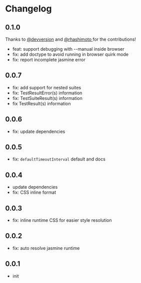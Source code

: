 # Changelog

## 0.1.0

Thanks to [@devversion](https://github.com/devversion) and [@rhashimoto
](https://github.com/rhashimoto) for the contributions!
- feat: support debugging with --manual inside browser
- fix: add doctype to avoid running in browser quirk mode
- fix: report incomplete jasmine error

## 0.0.7
- fix: add support for nested suites
- fix: TestResultError(s) information
- fix: TestSuiteResult(s) information
- fix TestResult(s) information

## 0.0.6
- fix: update dependencies 

## 0.0.5
- fix: `defaultTimeoutInterval` default and docs

## 0.0.4
- update dependencies
- fix: CSS inline format

## 0.0.3
- fix: inline runtime CSS for easier style resolution

## 0.0.2
- fix: auto resolve jasmine runtime

## 0.0.1
- init